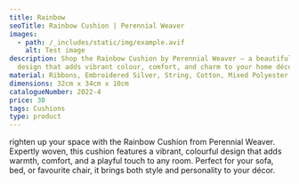 ```yaml
---
title: Rainbow
seoTitle: Rainbow Cushion | Perennial Weaver
images:
  - path: /_includes/static/img/example.avif
    alt: Test image
description: Shop the Rainbow Cushion by Perennial Weaver – a beautifully woven
  design that adds vibrant colour, comfort, and charm to your home décor.
material: Ribbons, Embroidered Silver, String, Cotton, Mixed Polyester Filling
dimensions: 32cm x 34cm x 10cm
catalogueNumber: 2022-4
price: 30
tags: Cushions
type: product
---
```

righten up your space with the Rainbow Cushion from Perennial Weaver. Expertly woven, this cushion features a vibrant, colourful design that adds warmth, comfort, and a playful touch to any room. Perfect for your sofa, bed, or favourite chair, it brings both style and personality to your décor.

